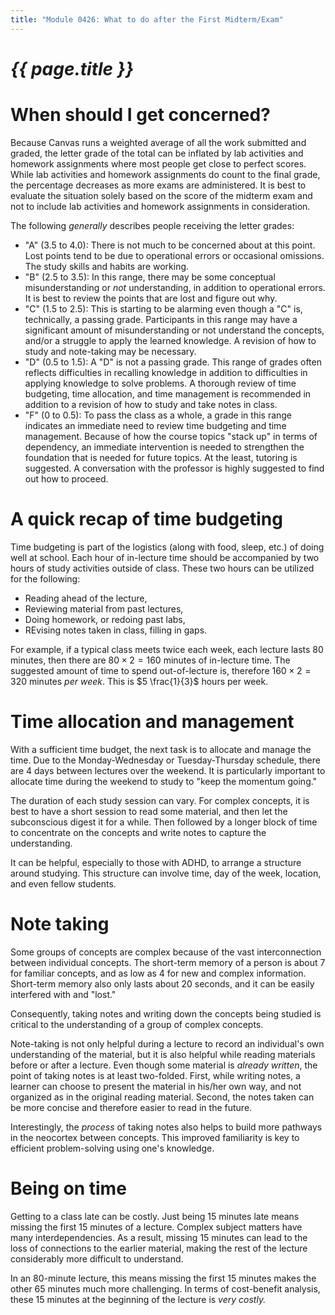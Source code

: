 ```yaml
---
title: "Module 0426: What to do after the First Midterm/Exam"
---
```


# _{{ page.title }}_

# When should I get concerned?

Because Canvas runs a weighted average of all the work submitted and graded, the letter grade of the total can be inflated by lab activities and homework assignments where most people get close to perfect scores. While lab activities and homework assignments do count to the final grade, the percentage decreases as more exams are administered. It is best to evaluate the situation solely based on the score of the midterm exam and not to include lab activities and homework assignments in consideration.

The following *generally* describes people receiving the letter grades:

* "A" (3.5 to 4.0): There is not much to be concerned about at this point. Lost points tend to be due to operational errors or occasional omissions. The study skills and habits are working.
* "B" (2.5 to 3.5): In this range, there may be some conceptual misunderstanding or *not* understanding, in addition to operational errors. It is best to review the points that are lost and figure out why.
* "C" (1.5 to 2.5): This is starting to be alarming even though a "C" is, technically, a passing grade. Participants in this range may have a significant amount of misunderstanding or not understand the concepts, and/or a struggle to apply the learned knowledge. A revision of how to study and note-taking may be necessary.
* "D" (0.5 to 1.5): A "D" is not a passing grade. This range of grades often reflects difficulties in recalling knowledge in addition to difficulties in applying knowledge to solve problems. A thorough review of time budgeting, time allocation, and time management is recommended in addition to a revision of how to study and take notes in class.
* "F" (0 to 0.5): To pass the class as a whole, a grade in this range indicates an immediate need to review time budgeting and time management. Because of how the course topics "stack up" in terms of dependency, an immediate intervention is needed to strengthen the foundation that is needed for future topics. At the least, tutoring is suggested. A conversation with the professor is highly suggested to find out how to proceed.

# A quick recap of time budgeting

Time budgeting is part of the logistics (along with food, sleep, etc.) of doing well at school. Each hour of in-lecture time should be accompanied by two hours of study activities outside of class. These two hours can be utilized for the following:

* Reading ahead of the lecture,
* Reviewing material from past lectures,
* Doing homework, or redoing past labs,
* REvising notes taken in class, filling in gaps.

For example, if a typical class meets twice each week, each lecture lasts 80 minutes, then there are $80 \times 2 = 160$ minutes of in-lecture time. The suggested amount of time to spend out-of-lecture is, therefore $160 \times 2 = 320$ minutes *per week*. This is $5 \frac{1}{3}$ hours per week.

# Time allocation and management

With a sufficient time budget, the next task is to allocate and manage the time. Due to the Monday-Wednesday or Tuesday-Thursday schedule, there are 4 days between lectures over the weekend. It is particularly important to allocate time during the weekend to study to "keep the momentum going."

The duration of each study session can vary. For complex concepts, it is best to have a short session to read some material, and then let the subconscious digest it for a while. Then followed by a longer block of time to concentrate on the concepts and write notes to capture the understanding.

It can be helpful, especially to those with ADHD, to arrange a structure around studying. This structure can involve time, day of the week, location, and even fellow students.

# Note taking

Some groups of concepts are complex because of the vast interconnection between individual concepts. The short-term memory of a person is about 7 for familiar concepts, and as low as 4 for new and complex information. Short-term memory also only lasts about 20 seconds, and it can be easily interfered with and "lost."

Consequently, taking notes and writing down the concepts being studied is critical to the understanding of a group of complex concepts. 

Note-taking is not only helpful during a lecture to record an individual's own understanding of the material, but it is also helpful while reading materials before or after a lecture. Even though some material is *already written*, the point of taking notes is at least two-folded. First, while writing notes, a learner can choose to present the material in his/her own way, and not organized as in the original reading material. Second, the notes taken can be more concise and therefore easier to read in the future.

Interestingly, the *process* of taking notes also helps to build more pathways in the neocortex between concepts. This improved familiarity is key to efficient problem-solving using one's knowledge.

# Being on time

Getting to a class late can be costly. Just being 15 minutes late means missing the first 15 minutes of a lecture. Complex subject matters have many interdependencies. As a result, missing 15 minutes can lead to the loss of connections to the earlier material, making the rest of the lecture considerably more difficult to understand. 

In an 80-minute lecture, this means missing the first 15 minutes makes the other 65 minutes much more challenging. In terms of cost-benefit analysis, these 15 minutes at the beginning of the lecture is *very costly.*

